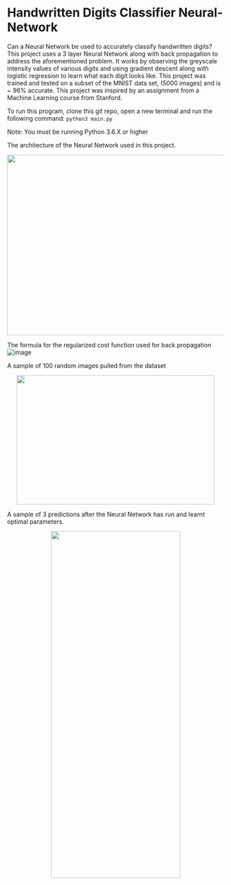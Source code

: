 # Handwritten Digits Classifier Neural-Network
Can a Neural Network be used to accurately classify handwritten digits?
This project uses a 3 layer Neural Network along with back propagation to address the aforementioned problem. It works by observing the greyscale intensity values of various digits and using gradient descent along with logistic regression to learn what each digit looks like. This project was trained and tested on a subset of the MNIST data set, (5000 images) and is ~ 96% accurate. This project was inspired by an assignment from a Machine Learning course from Stanford.

To run this program, clone this git repo, open a new terminal and run the following command:
```python3 main.py ```

Note: You must be running Python 3.6.X or higher

The architecture of the Neural Network used in this project.
<p align="center">
  <img width="569" height="419" src="https://user-images.githubusercontent.com/32972284/50938746-9d8ce180-1447-11e9-940b-aa607e9d216c.png">
</p>

The formula for the regularized cost function used for back propagation
![image](https://user-images.githubusercontent.com/32972284/50938786-cad98f80-1447-11e9-8321-772c2be46f41.png)

A sample of 100 random images pulled from the dataset
<p align="center">
  <img width="460" height="300" src="https://user-images.githubusercontent.com/32972284/50940630-ae415580-144f-11e9-81b7-40e6902cff0e.png">
</p>

A sample of 3 predictions after the Neural Network has run and learnt optimal parameters.
<p align ="center">
  <img width="301" height="805" src="https://user-images.githubusercontent.com/32972284/51093910-2b353d80-1776-11e9-9bc4-ea5784ede6dd.png">
</p>
